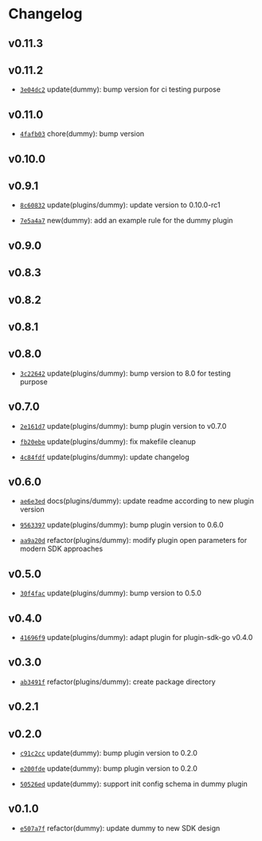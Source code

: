 # Changelog

## v0.11.3


## v0.11.2

* [`3e04dc2`](https://github.com/falcosecurity/plugins/commit/3e04dc2) update(dummy): bump version for ci testing purpose


## v0.11.0

* [`4fafb03`](https://github.com/falcosecurity/plugins/commit/4fafb03) chore(dummy): bump version


## v0.10.0


## v0.9.1

* [`8c60832`](https://github.com/falcosecurity/plugins/commit/8c60832) update(plugins/dummy): update version to 0.10.0-rc1

* [`7e5a4a7`](https://github.com/falcosecurity/plugins/commit/7e5a4a7) new(dummy): add an example rule for the dummy plugin


## v0.9.0


## v0.8.3


## v0.8.2


## v0.8.1


## v0.8.0

* [`3c22642`](https://github.com/falcosecurity/plugins/commit/3c22642) update(plugins/dummy): bump version to 8.0 for testing purpose


## v0.7.0

* [`2e161d7`](https://github.com/falcosecurity/plugins/commit/2e161d7) update(plugins/dummy): bump plugin version to v0.7.0

* [`fb20ebe`](https://github.com/falcosecurity/plugins/commit/fb20ebe) update(plugins/dummy): fix makefile cleanup

* [`4c84fdf`](https://github.com/falcosecurity/plugins/commit/4c84fdf) update(plugins/dummy): update changelog


## v0.6.0

* [`ae6e3ed`](https://github.com/falcosecurity/plugins/commit/ae6e3ed) docs(plugins/dummy): update readme according to new plugin version

* [`9563397`](https://github.com/falcosecurity/plugins/commit/9563397) update(plugins/dummy): bump plugin version to 0.6.0

* [`aa9a20d`](https://github.com/falcosecurity/plugins/commit/aa9a20d) refactor(plugins/dummy): modify plugin open parameters for modern SDK approaches


## v0.5.0

* [`30f4fac`](https://github.com/falcosecurity/plugins/commit/30f4fac) update(plugins/dummy): bump version to 0.5.0


## v0.4.0

* [`41696f9`](https://github.com/falcosecurity/plugins/commit/41696f9) update(plugins/dummy): adapt plugin for plugin-sdk-go v0.4.0


## v0.3.0

* [`ab3491f`](https://github.com/falcosecurity/plugins/commit/ab3491f) refactor(plugins/dummy): create package directory


## v0.2.1


## v0.2.0

* [`c91c2cc`](https://github.com/falcosecurity/plugins/commit/c91c2cc) update(dummy): bump plugin version to 0.2.0

* [`e200fde`](https://github.com/falcosecurity/plugins/commit/e200fde) update(dummy): bump plugin version to 0.2.0

* [`50526ed`](https://github.com/falcosecurity/plugins/commit/50526ed) update(dummy): support init config schema in dummy plugin


## v0.1.0

* [`e507a7f`](https://github.com/falcosecurity/plugins/commit/e507a7f) refactor(dummy): update dummy to new SDK design


